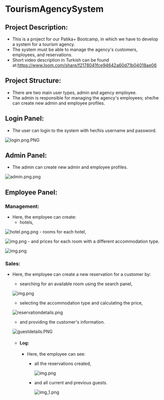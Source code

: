 
# TourismAgencySystem

## Project Description:
- This is a project for our Patika+ Bootcamp, in which we have to develop a system for a tourism agency.
- The system must be able to manage the agency's customers, employees, and reservations.
- Short video description in Turkish can be found at:https://www.loom.com/share/f2178041fce94642a60d71b04018ae06

## Project Structure:
- There are two main user types, admin and agency employee.
- The admin is responsible for managing the agency's employees; she/he can create new admin and employee profiles.

## Login Panel:
- The user can login to the system with her/his username and password.

![login.png.PNG](static/login.png)

## Admin Panel:
- The admin can create new admin and employee profiles.

![admin.png.png](static/admin.png)

## Employee Panel:

### Management:

- Here, the employee can create:
    - hotels,

![hotel.png.png](static/hotel.png)
    - rooms for each hotel,

  ![img.png](static/room.png)
    - and prices for each room with a different accommodation type.

  ![img.png](static/price.png)

### Sales:

- Here, the employee can create a new reservation for a customer by:
    - searching for an available room using the search panel,

  ![img.png](static/search.png)
    - selecting the accommodation type and calculating the price,

  ![reservationdetails.png](static/reservationdetails.png)
    - and providing the customer's information.

  ![guestdetails.PNG](static%2Fguestdetails.PNG)

    - #### Log:
        - Here, the employee can see:
            - all the reservations created,

              ![img.png](static/logres.png)
            - and all current and previous guests.

              ![img_1.png](static/logguest.png)
